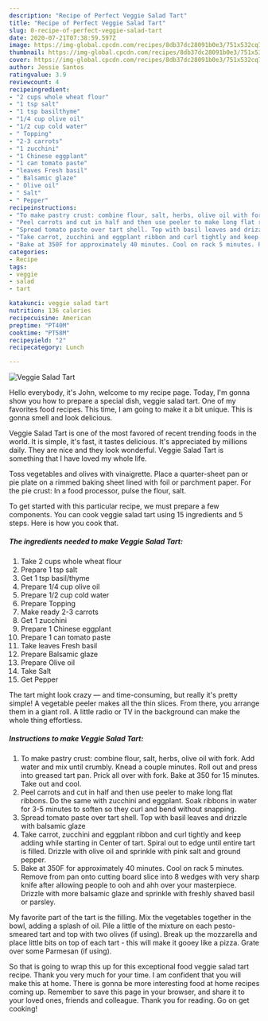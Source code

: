 ```yaml
---
description: "Recipe of Perfect Veggie Salad Tart"
title: "Recipe of Perfect Veggie Salad Tart"
slug: 0-recipe-of-perfect-veggie-salad-tart
date: 2020-07-21T07:38:59.597Z
image: https://img-global.cpcdn.com/recipes/8db37dc28091b0e3/751x532cq70/veggie-salad-tart-recipe-main-photo.jpg
thumbnail: https://img-global.cpcdn.com/recipes/8db37dc28091b0e3/751x532cq70/veggie-salad-tart-recipe-main-photo.jpg
cover: https://img-global.cpcdn.com/recipes/8db37dc28091b0e3/751x532cq70/veggie-salad-tart-recipe-main-photo.jpg
author: Jessie Santos
ratingvalue: 3.9
reviewcount: 4
recipeingredient:
- "2 cups whole wheat flour"
- "1 tsp salt"
- "1 tsp basilthyme"
- "1/4 cup olive oil"
- "1/2 cup cold water"
- " Topping"
- "2-3 carrots"
- "1 zucchini"
- "1 Chinese eggplant"
- "1 can tomato paste"
- "leaves Fresh basil"
- " Balsamic glaze"
- " Olive oil"
- " Salt"
- " Pepper"
recipeinstructions:
- "To make pastry crust: combine flour, salt, herbs, olive oil with fork. Add water and mix until crumbly. Knead a couple minutes. Roll out and press into greased tart pan. Prick all over with fork. Bake at 350 for 15 minutes. Take out and cool."
- "Peel carrots and cut in half and then use peeler to make long flat ribbons. Do the same with zucchini and eggplant. Soak ribbons in water for 3-5 minutes to soften so they curl and bend without snapping."
- "Spread tomato paste over tart shell. Top with basil leaves and drizzle with balsamic glaze"
- "Take carrot, zucchini and eggplant ribbon and curl tightly and keep adding while starting in Center of tart. Spiral out to edge until entire tart is filled. Drizzle with olive oil and sprinkle with pink salt and ground pepper."
- "Bake at 350F for approximately 40 minutes. Cool on rack 5 minutes. Remove from pan onto cutting board slice into 8 wedges with very sharp knife after allowing people to ooh and ahh over your masterpiece. Drizzle with more balsamic glaze and sprinkle with freshly shaved basil or parsley."
categories:
- Recipe
tags:
- veggie
- salad
- tart

katakunci: veggie salad tart 
nutrition: 136 calories
recipecuisine: American
preptime: "PT40M"
cooktime: "PT58M"
recipeyield: "2"
recipecategory: Lunch

---
```



![Veggie Salad Tart](https://img-global.cpcdn.com/recipes/8db37dc28091b0e3/751x532cq70/veggie-salad-tart-recipe-main-photo.jpg)

Hello everybody, it's John, welcome to my recipe page. Today, I'm gonna show you how to prepare a special dish, veggie salad tart. One of my favorites food recipes. This time, I am going to make it a bit unique. This is gonna smell and look delicious.

Veggie Salad Tart is one of the most favored of recent trending foods in the world. It is simple, it's fast, it tastes delicious. It's appreciated by millions daily. They are nice and they look wonderful. Veggie Salad Tart is something that I have loved my whole life.

Toss vegetables and olives with vinaigrette. Place a quarter-sheet pan or pie plate on a rimmed baking sheet lined with foil or parchment paper. For the pie crust: In a food processor, pulse the flour, salt.


To get started with this particular recipe, we must prepare a few components. You can cook veggie salad tart using 15 ingredients and 5 steps. Here is how you cook that.

<!--inarticleads1-->

##### The ingredients needed to make Veggie Salad Tart:

1. Take 2 cups whole wheat flour
1. Prepare 1 tsp salt
1. Get 1 tsp basil/thyme
1. Prepare 1/4 cup olive oil
1. Prepare 1/2 cup cold water
1. Prepare  Topping
1. Make ready 2-3 carrots
1. Get 1 zucchini
1. Prepare 1 Chinese eggplant
1. Prepare 1 can tomato paste
1. Take leaves Fresh basil
1. Prepare  Balsamic glaze
1. Prepare  Olive oil
1. Take  Salt
1. Get  Pepper


The tart might look crazy — and time-consuming, but really it&#39;s pretty simple! A vegetable peeler makes all the thin slices. From there, you arrange them in a giant roll. A little radio or TV in the background can make the whole thing effortless. 

<!--inarticleads2-->

##### Instructions to make Veggie Salad Tart:

1. To make pastry crust: combine flour, salt, herbs, olive oil with fork. Add water and mix until crumbly. Knead a couple minutes. Roll out and press into greased tart pan. Prick all over with fork. Bake at 350 for 15 minutes. Take out and cool.
1. Peel carrots and cut in half and then use peeler to make long flat ribbons. Do the same with zucchini and eggplant. Soak ribbons in water for 3-5 minutes to soften so they curl and bend without snapping.
1. Spread tomato paste over tart shell. Top with basil leaves and drizzle with balsamic glaze
1. Take carrot, zucchini and eggplant ribbon and curl tightly and keep adding while starting in Center of tart. Spiral out to edge until entire tart is filled. Drizzle with olive oil and sprinkle with pink salt and ground pepper.
1. Bake at 350F for approximately 40 minutes. Cool on rack 5 minutes. Remove from pan onto cutting board slice into 8 wedges with very sharp knife after allowing people to ooh and ahh over your masterpiece. Drizzle with more balsamic glaze and sprinkle with freshly shaved basil or parsley.


My favorite part of the tart is the filling. Mix the vegetables together in the bowl, adding a splash of oil. Pile a little of the mixture on each pesto-smeared tart and top with two olives (if using). Break up the mozzarella and place little bits on top of each tart - this will make it gooey like a pizza. Grate over some Parmesan (if using). 

So that is going to wrap this up for this exceptional food veggie salad tart recipe. Thank you very much for your time. I am confident that you will make this at home. There is gonna be more interesting food at home recipes coming up. Remember to save this page in your browser, and share it to your loved ones, friends and colleague. Thank you for reading. Go on get cooking!
